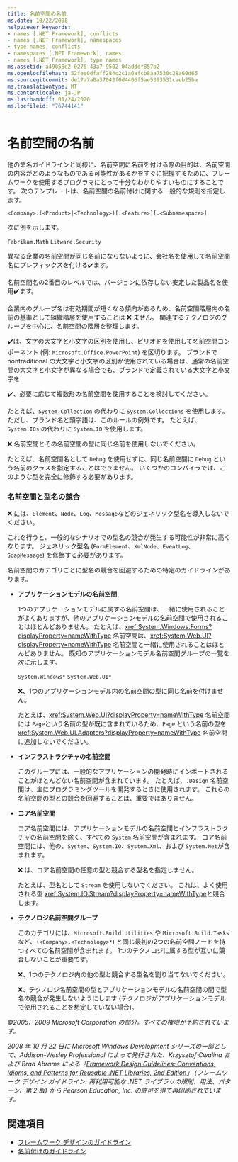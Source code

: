 ```yaml
---
title: 名前空間の名前
ms.date: 10/22/2008
helpviewer_keywords:
- names [.NET Framework], conflicts
- names [.NET Framework], namespaces
- type names, conflicts
- namespaces [.NET Framework], names
- names [.NET Framework], type names
ms.assetid: a49058d2-0276-43a7-9502-04adddf857b2
ms.openlocfilehash: 52fee0dfaff284c2c1a6afcb8aa7530c28a60d65
ms.sourcegitcommit: de17a7a0a37042f0d4406f5ae5393531caeb25ba
ms.translationtype: MT
ms.contentlocale: ja-JP
ms.lasthandoff: 01/24/2020
ms.locfileid: "76744141"
---
```

# <a name="names-of-namespaces"></a>名前空間の名前
他の命名ガイドラインと同様に、名前空間に名前を付ける際の目的は、名前空間の内容がどのようなものである可能性があるかをすぐに把握するために、フレームワークを使用するプログラマにとって十分なわかりやすいものにすることです。 次のテンプレートは、名前空間の名前付けに関する一般的な規則を指定します。

 `<Company>.(<Product>|<Technology>)[.<Feature>][.<Subnamespace>]`

 次に例を示します。

 `Fabrikam.Math` `Litware.Security`

 異なる企業の名前空間が同じ名前にならないように、会社名を使用して名前空間名にプレフィックスを付ける✔️ます。

 名前空間名の2番目のレベルでは、バージョンに依存しない安定した製品名を使用✔️ます。

 企業内のグループ名は有効期間が短くなる傾向があるため、名前空間階層内の名前の基準として組織階層を使用することは ❌ ません。 関連するテクノロジのグループを中心に、名前空間の階層を整理します。

 ✔️は、文字の大文字と小文字の区別を使用し、ピリオドを使用して名前空間コンポーネント (例: `Microsoft.Office.PowerPoint`) を区切ります。 ブランドで nontraditional の大文字と小文字の区別が使用されている場合は、通常の名前空間の大文字と小文字が異なる場合でも、ブランドで定義されている大文字と小文字を

 ✔️、必要に応じて複数形の名前空間を使用することを検討してください。

 たとえば、`System.Collection` の代わりに `System.Collections` を使用します。 ただし、ブランド名と頭字語は、このルールの例外です。 たとえば、`System.IOs` の代わりに `System.IO` を使用します。

 ❌ 名前空間とその名前空間の型に同じ名前を使用しないでください。

 たとえば、名前空間名として `Debug` を使用せずに、同じ名前空間に `Debug` という名前のクラスを指定することはできません。 いくつかのコンパイラでは、このような型を完全に修飾する必要があります。

### <a name="namespaces-and-type-name-conflicts"></a>名前空間と型名の競合
 ❌ には、`Element`、`Node`、`Log`、`Message`などのジェネリック型名を導入しないでください。

 これを行うと、一般的なシナリオでの型名の競合が発生する可能性が非常に高くなります。 ジェネリック型名 (`FormElement`、`XmlNode`、`EventLog`、`SoapMessage`) を修飾する必要があります。

 名前空間のカテゴリごとに型名の競合を回避するための特定のガイドラインがあります。

- **アプリケーションモデルの名前空間**

     1つのアプリケーションモデルに属する名前空間は、一緒に使用されることがよくありますが、他のアプリケーションモデルの名前空間で使用されることはほとんどありません。 たとえば、<xref:System.Windows.Forms?displayProperty=nameWithType> 名前空間は、<xref:System.Web.UI?displayProperty=nameWithType> 名前空間と一緒に使用されることはほとんどありません。 既知のアプリケーションモデル名前空間グループの一覧を次に示します。

     `System.Windows*` `System.Web.UI*`

     ❌、1つのアプリケーションモデル内の名前空間の型に同じ名前を付けません。

     たとえば、<xref:System.Web.UI?displayProperty=nameWithType> 名前空間には `Page`という名前の型が既に含まれているため、`Page` という名前の型を <xref:System.Web.UI.Adapters?displayProperty=nameWithType> 名前空間に追加しないでください。

- **インフラストラクチャの名前空間**

     このグループには、一般的なアプリケーションの開発時にインポートされることがほとんどない名前空間が含まれています。 たとえば、`.Design` 名前空間は、主にプログラミングツールを開発するときに使用されます。 これらの名前空間の型との競合を回避することは、重要ではありません。

- **コア名前空間**

     コア名前空間には、アプリケーションモデルの名前空間とインフラストラクチャの名前空間を除く、すべての `System` 名前空間が含まれます。 コア名前空間には、他の、`System`、`System.IO`、`System.Xml`、および `System.Net`が含まれます。

     ❌ は、コア名前空間の任意の型と競合する型名を指定しません。

     たとえば、型名として `Stream` を使用しないでください。 これは、よく使用される型 <xref:System.IO.Stream?displayProperty=nameWithType>と競合します。

- **テクノロジ名前空間グループ**

     このカテゴリには、`Microsoft.Build.Utilities` や `Microsoft.Build.Tasks`など、`(<Company>.<Technology>*`) と同じ最初の2つの名前空間ノードを持つすべての名前空間が含まれます。 1つのテクノロジに属する型が互いに競合しないことが重要です。

     ❌、1つのテクノロジ内の他の型と競合する型名を割り当てないでください。

     ❌、テクノロジ名前空間の型とアプリケーションモデルの名前空間の間で型名の競合が発生しないようにします (テクノロジがアプリケーションモデルで使用されることを想定していない場合)。

 *©2005、2009 Microsoft Corporation の部分。すべての権限が予約されています。*

 *2008 年 10 月 22 日に Microsoft Windows Development シリーズの一部として、Addison-Wesley Professional によって発行された、Krzysztof Cwalina および Brad Abrams による「[Framework Design Guidelines: Conventions, Idioms, and Patterns for Reusable .NET Libraries, 2nd Edition](https://www.informit.com/store/framework-design-guidelines-conventions-idioms-and-9780321545619)」 (フレームワーク デザイン ガイドライン: 再利用可能な .NET ライブラリの規則、用法、パターン、第 2 版) から Pearson Education, Inc. の許可を得て再印刷されています。*

## <a name="see-also"></a>関連項目

- [フレームワーク デザインのガイドライン](../../../docs/standard/design-guidelines/index.md)
- [名前付けのガイドライン](../../../docs/standard/design-guidelines/naming-guidelines.md)
